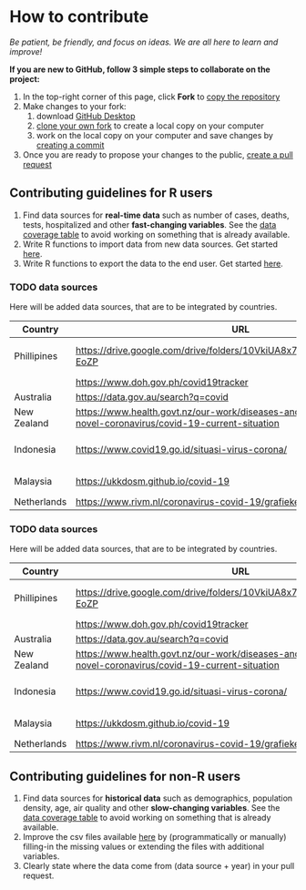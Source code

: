 # How to contribute

_Be patient, be friendly, and focus on ideas. We are all here to learn and improve!_

__If you are new to GitHub, follow 3 simple steps to collaborate on the project:__

1. In the top-right corner of this page, click **Fork** to [copy the repository](https://help.github.com/en/github/getting-started-with-github/fork-a-repo)
2. Make changes to your fork:
   1. download [GitHub Desktop](https://desktop.github.com/)
   2. [clone your own fork](https://help.github.com/en/desktop/contributing-to-projects/cloning-and-forking-repositories-from-github-desktop#cloning-repositories) to create a local copy on your computer 
   3. work on the local copy on your computer and save changes by [creating a commit](https://help.github.com/en/desktop/contributing-to-projects/committing-and-reviewing-changes-to-your-project)
3. Once you are ready to propose your changes to the public, [create a pull request](https://help.github.com/en/github/collaborating-with-issues-and-pull-requests/creating-a-pull-request-from-a-fork) 

## Contributing guidelines for R users

1. Find data sources for **real-time data** such as number of cases, deaths, tests, hospitalized and other **fast-changing variables**. See the [data coverage table](https://storage.covid19datahub.io/coverage.html) to avoid working on something that is already available.
2. Write R functions to import data from new data sources. Get started [here](https://github.com/covid19datahub/COVID19/blob/master/R/datasource.R).
3. Write R functions to export the data to the end user. Get started [here](https://github.com/covid19datahub/COVID19/blob/master/R/ISO.R).

### TODO data sources
Here will be added data sources, that are to be integrated by countries.

| Country        | URL                                                                      | Format | Comment                                          |
| -------------- | ------------------------------------------------------------------------ |:------:| ------------------------------------------------ |
| Phillipines    | https://drive.google.com/drive/folders/10VkiUA8x7TS2jkibhSZK1gmWxFM-EoZP | xlsx   | Found this drive as link to data from gov.ph.    |
|                | https://www.doh.gov.ph/covid19tracker                                    | ?      |                                                  |
| Australia      | https://data.gov.au/search?q=covid                                       | csv    |                                                  |
| New Zealand    | https://www.health.govt.nz/our-work/diseases-and-conditions/covid-19-novel-coronavirus/covid-19-current-situation | xlsx |           |
| Indonesia      | https://www.covid19.go.id/situasi-virus-corona/                          | ?      | inspect (search "statistik" in devtools:network) |       
| Malaysia       | https://ukkdosm.github.io/covid-19                                       | ?      | inspect ("batchedDataV2")                        |
| Netherlands    | https://www.rivm.nl/coronavirus-covid-19/grafieken                       | csv    |                                                  |





### TODO data sources
Here will be added data sources, that are to be integrated by countries.

| Country        | URL                                                                      | Format | Comment                                          |
| -------------- | ------------------------------------------------------------------------ |:------:| ------------------------------------------------ |
| Phillipines    | https://drive.google.com/drive/folders/10VkiUA8x7TS2jkibhSZK1gmWxFM-EoZP | xlsx   | Found this drive as link to data from gov.ph.    |
|                | https://www.doh.gov.ph/covid19tracker                                    | ?      |                                                  |
| Australia      | https://data.gov.au/search?q=covid                                       | csv    |                                                  |
| New Zealand    | https://www.health.govt.nz/our-work/diseases-and-conditions/covid-19-novel-coronavirus/covid-19-current-situation | xlsx |           |
| Indonesia      | https://www.covid19.go.id/situasi-virus-corona/                          | ?      | inspect (search "statistik" in devtools:network) |       
| Malaysia       | https://ukkdosm.github.io/covid-19                                       | ?      | inspect ("batchedDataV2")                        |
| Netherlands    | https://www.rivm.nl/coronavirus-covid-19/grafieken                       | csv    |                                                  |





## Contributing guidelines for non-R users

1. Find data sources for **historical data** such as demographics, population density, age, air quality and other **slow-changing variables**. See the [data coverage table](https://storage.covid19datahub.io/coverage.html) to avoid working on something that is already available.
2. Improve the csv files available [here](https://github.com/covid19datahub/COVID19/tree/master/inst/extdata/db) by (programmatically or manually) filling-in the missing values or extending the files with additional variables.
3. Clearly state where the data come from (data source + year) in your pull request. 

